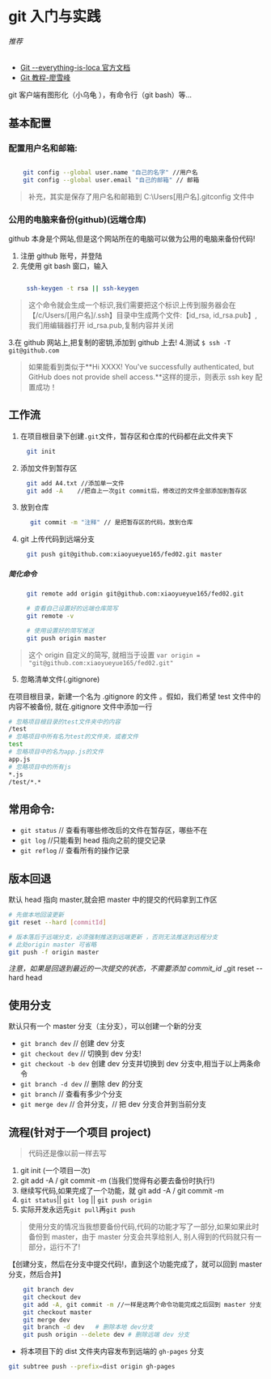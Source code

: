 # git 入门与实践

###### 推荐

- [Git --everything-is-loca 官方文档](https://git-scm.com/book/zh/v2)
- [Git 教程-廖雪峰](https://www.liaoxuefeng.com/wiki/0013739516305929606dd18361248578c67b8067c8c017b000)

git 客户端有图形化（小乌龟 ），有命令行（git bash）等...

## 基本配置

### 配置用户名和邮箱:

```bash

    git config --global user.name "自己的名字" //用户名
    git config --global user.email "自己的邮箱" // 邮箱
```

> 补充，其实是保存了用户名和邮箱到 C:\Users\[用户名]\.gitconfig 文件中

### 公用的电脑来备份(github)(远端仓库)

github 本身是个网站,但是这个网站所在的电脑可以做为公用的电脑来备份代码!

1. 注册 github 账号，并登陆
2. 先使用 git bash 窗口，输入

```bash

     ssh-keygen -t rsa || ssh-keygen
```

> 这个命令就会生成一个标识,我们需要把这个标识上传到服务器会在 【/c/Users/[用户名]/.ssh】目录中生成两个文件:【id_rsa, id_rsa.pub】, 我们用编辑器打开 id_rsa.pub,复制内容并关闭

3.在 github 网站上,把复制的密钥,添加到 github 上去! 4.测试 `$ ssh -T git@github.com`

> 如果能看到类似于**Hi XXXX! You've successfully authenticated, but GitHub does not provide shell access.**这样的提示，则表示 ssh key 配置成功！

## 工作流

1. 在项目根目录下创建`.git`文件，暂存区和仓库的代码都在此文件夹下

```bash
     git init
```

2. 添加文件到暂存区

```bash
     git add A4.txt //添加单一文件
     git add -A    //把自上一次git commit后，修改过的文件全部添加到暂存区
```

3. 放到仓库

```bash
      git commit -m "注释" // 是把暂存区的代码，放到仓库
```

4. git 上传代码到远端分支

```bash
     git push git@github.com:xiaoyueyue165/fed02.git master
```

##### 简化命令

```bash
     git remote add origin git@github.com:xiaoyueyue165/fed02.git

     # 查看自己设置好的远端仓库简写
     git remote -v

     # 使用设置好的简写推送
     git push origin master
```

> 这个 origin 自定义的简写, 就相当于设置 `var origin = "git@github.com:xiaoyueyue165/fed02.git"`

5.  忽略清单文件(.gitignore)

在项目根目录，新建一个名为 .gitignore 的文件 。假如，我们希望 test 文件中的内容不被备份, 就在.gitignore 文件中添加一行

```bash
# 忽略项目根目录的test文件夹中的内容
/test
# 忽略项目中所有名为test的文件夹，或者文件
test
# 忽略项目中的名为app.js的文件
app.js
# 忽略项目中的所有js
*.js
/test/*.*
```

## 常用命令:

- `git status` // 查看有哪些修改后的文件在暂存区，哪些不在
- `git log` //只能看到 head 指向之前的提交记录
- `git reflog` // 查看所有的操作记录

## 版本回退

默认 head 指向 master,就会把 master 中的提交的代码拿到工作区

```bash
# 先做本地回滚更新
git reset --hard [commitId]

# 版本落后于远端分支，必须强制推送到远端更新 ，否则无法推送到远程分支
# 此处origin master 可省略
git push -f origin master
```

_注意，如果是回退到最近的一次提交的状态，不需要添加 commit_id_
\_git reset --hard head

## 使用分支

默认只有一个 master 分支（主分支），可以创建一个新的分支

- `git branch dev` // 创建 dev 分支
- `git checkout dev` // 切换到 dev 分支!
- `git checkout -b dev` 创建 dev 分支并切换到 dev 分支中,相当于以上两条命令
- `git branch -d dev` // 删除 dev 的分支
- `git branch` // 查看有多少个分支
- `git merge dev` // 合并分支，// 把 dev 分支合并到当前分支

## 流程(针对于一个项目 project)

> 代码还是像以前一样去写

1. git init (一个项目一次)
2. git add -A / git commit -m (当我们觉得有必要去备份时执行!)
3. 继续写代码,如果完成了一个功能，就 git add -A / git commit -m
4. `git status`|| `git log` || `git push origin`
5. 实际开发永远先`git pull`再`git push`

> 使用分支的情况当我想要备份代码,代码的功能才写了一部分,如果如果此时备份到 master，由于 master 分支会共享给别人,
> 别人得到的代码就只有一部分，运行不了!

【创建分支，然后在分支中提交代码!，直到这个功能完成了，就可以回到 master 分支，然后合并】

```bash
    git branch dev
    git checkout dev
    git add -A, git commit -m //一样是这两个命令功能完成之后回到 master 分支
    git checkout master
    git merge dev
    git branch -d dev   # 删除本地 dev分支
    git push origin --delete dev # 删除远端 dev 分支
```

- 将本项目下的 dist 文件夹内容发布到远端的 `gh-pages` 分支

```bash
git subtree push --prefix=dist origin gh-pages
```
